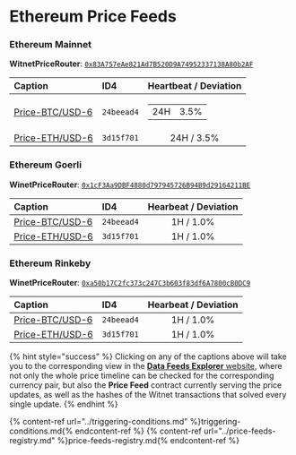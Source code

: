 # Ethereum Price Feeds

### Ethereum Mainnet

**WitnetPriceRouter**: [`0x83A757eAe821Ad7B520D9A74952337138A80b2AF`](https://etherscan.io/address/0x83a757eae821ad7b520d9a74952337138a80b2af#readContract)

| **Caption** | **ID4** | **Heartbeat / Deviation**
| :- | :- | :-: 
| [Price-BTC/USD-6](https://feeds.witnet.io/feeds/ethereum-mainnet_btc-usd_6) | `24beead4` | <table><tr><td>24H</td><td>3.5%</td></tr></table>
| [Price-ETH/USD-6](https://feeds.witnet.io/feeds/ethereum-mainnet_eth-usd_6) | `3d15f701` | 24H / 3.5% 

### Ethereum Goerli

**WinetPriceRouter**: [`0x1cF3Aa9DBF4880d797945726B94B9d29164211BE`](https://goerli.etherscan.io/address/0x1cF3Aa9DBF4880d797945726B94B9d29164211BE#readContract)

| **Caption** | **ID4** | **Hearbeat / Deviation** 
| :- | :- | :-: 
| [Price-BTC/USD-6](https://feeds.witnet.io/feeds/ethereum-goerli_btc-usd_6) | `24beead4` | 1H / 1.0% 
| [Price-ETH/USD-6](https://feeds.witnet.io/feeds/ethereum-goerli_eth-usd_6) | `3d15f701` | 1H / 1.0% 

### Ethereum Rinkeby

**WinetPriceRouter**: [`0xa50b17C2fc373c247C3b603f83df6A7800cB0DC9`](https://rinkeby.etherscan.io/address/0xa50b17C2fc373c247C3b603f83df6A7800cB0DC9#readContract)

| **Caption** | **ID4** | **Hearbeat / Deviation** 
| :- | :- | :-: 
| [Price-BTC/USD-6](https://feeds.witnet.io/feeds/ethereum-rinkeby_btc-usd_6) | `24beead4` | 1H / 1.0% 
| [Price-ETH/USD-6](https://feeds.witnet.io/feeds/ethereum-rinkeby_eth-usd_6) | `3d15f701` | 1H / 1.0% 

{% hint style="success" %}
Clicking on any of the captions above will take you to the corresponding view in the [**Data Feeds Explorer** website](https://feeds.witnet.io), where not only the whole price timeline can be checked for the corresponding currency pair, but also the **Price Feed** contract currently serving the price updates, as well as the hashes of the Witnet transactions that solved every single update. 
{% endhint %}

{% content-ref url="../triggering-conditions.md" %}triggering-conditions.md{% endcontent-ref %}
{% content-ref url="../price-feeds-registry.md" %}price-feeds-registry.md{% endcontent-ref %}
